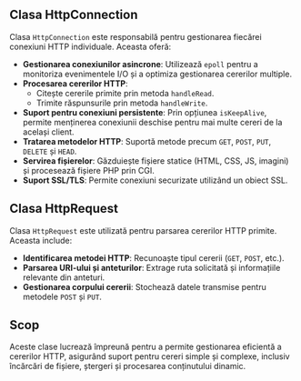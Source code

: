 ## Clasa HttpConnection

Clasa `HttpConnection` este responsabilă pentru gestionarea fiecărei conexiuni HTTP individuale. Aceasta oferă:
- **Gestionarea conexiunilor asincrone**: Utilizează `epoll` pentru a monitoriza evenimentele I/O și a optimiza gestionarea cererilor multiple.
- **Procesarea cererilor HTTP**:
  - Citește cererile primite prin metoda `handleRead`.
  - Trimite răspunsurile prin metoda `handleWrite`.
- **Suport pentru conexiuni persistente**: Prin opțiunea `isKeepAlive`, permite menținerea conexiunii deschise pentru mai multe cereri de la același client.
- **Tratarea metodelor HTTP**: Suportă metode precum `GET`, `POST`, `PUT`, `DELETE` și `HEAD`.
- **Servirea fișierelor**: Găzduiește fișiere statice (HTML, CSS, JS, imagini) și procesează fișiere PHP prin CGI.
- **Suport SSL/TLS**: Permite conexiuni securizate utilizând un obiect SSL.

## Clasa HttpRequest

Clasa `HttpRequest` este utilizată pentru parsarea cererilor HTTP primite. Aceasta include:
- **Identificarea metodei HTTP**: Recunoaște tipul cererii (`GET`, `POST`, etc.).
- **Parsarea URI-ului și anteturilor**: Extrage ruta solicitată și informațiile relevante din anteturi.
- **Gestionarea corpului cererii**: Stochează datele transmise pentru metodele `POST` și `PUT`.

## Scop

Aceste clase lucrează împreună pentru a permite gestionarea eficientă a cererilor HTTP, asigurând suport pentru cereri simple și complexe, inclusiv încărcări de fișiere, ștergeri și procesarea conținutului dinamic.
